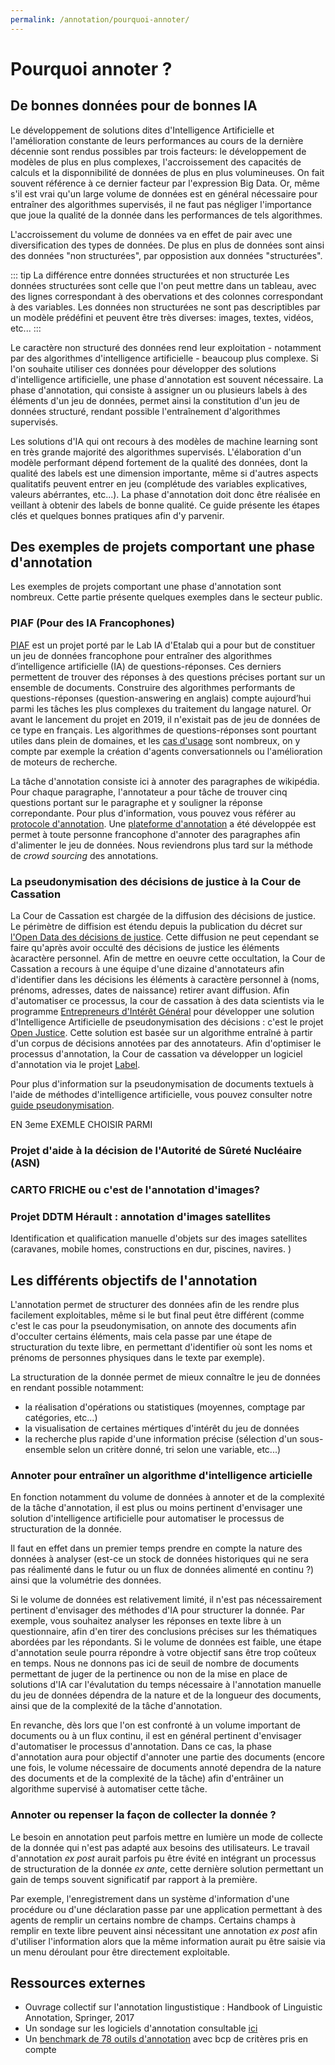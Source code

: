 ```yaml
---
permalink: /annotation/pourquoi-annoter/
---
```


# Pourquoi annoter ? 

## De bonnes données pour de bonnes IA 

Le développement de solutions dites d'Intelligence Artificielle et l'amélioration constante de leurs performances au cours de la dernière décennie sont rendus possibles par trois facteurs: le développement de modèles de plus en plus complexes, l'accroissement des capacités de calculs et la disponnibilité de données de  plus en plus volumineuses. On fait souvent référence à ce dernier facteur par l'expression Big Data. Or, même s'il est vrai qu'un large volume de données est en général nécessaire pour entraîner des algorithmes supervisés, il ne faut pas négliger l'importance que joue la qualité de la donnée dans les performances de tels algorithmes.

L'accroissement du volume de données va en effet de pair avec une diversification des types de données. De plus en plus de données sont ainsi des données "non structurées", par opposistion aux données "structurées". 

::: tip La différence entre données structurées et non structurée
Les données structurées sont celle que l'on peut mettre dans un tableau, avec des lignes correspondant à des obervations et des colonnes correspondant à des variables. Les données non structurées ne sont pas descriptibles par un modèle prédéfini et peuvent être très diverses: images, textes, vidéos, etc... 
:::

Le caractère non structuré des données rend leur exploitation - notamment par des algorithmes d'intelligence artificielle - beaucoup plus complexe. Si l'on souhaite utiliser ces données pour développer des solutions d'intelligence artificielle, une phase d'annotation est souvent nécessaire. La phase d'annotation, qui consiste à assigner un ou plusieurs labels à des éléments d'un jeu de données, permet ainsi la constitution d'un jeu de données structuré, rendant possible l'entraînement d'algorithmes supervisés. 

Les solutions d'IA qui ont recours à des modèles de machine learning sont en très grande majorité des algorithmes supervisés. L'élaboration d'un modèle performant dépend fortement de la qualité des données, dont la qualité des labels est une dimension importante, même si d'autres aspects qualitatifs peuvent entrer en jeu (complétude des variables explicatives, valeurs abérrantes, etc...). La phase d'annotation doit donc être réalisée en veillant à obtenir des labels de bonne qualité. Ce guide présente les étapes clés et quelques bonnes pratiques afin d'y parvenir. 



## Des exemples de projets comportant une phase d'annotation 

Les exemples de projets comportant une phase d'annotation sont nombreux. Cette partie présente quelques exemples dans le secteur public. 

### PIAF (Pour des IA Francophones)

[PIAF](https://piaf.etalab.studio/) est un projet porté par le Lab IA d'Etalab qui a pour but de constituer un jeu de données francophone pour entraîner des algorithmes d’intelligence artificielle (IA) de questions-réponses. Ces derniers permettent de trouver des réponses à des questions précises portant sur un ensemble de documents. Construire des algorithmes performants de questions-réponses (question-answering en anglais) compte aujourd’hui parmi les tâches les plus complexes du traitement du langage naturel. Or avant le lancement du projet en 2019, il n'existait pas de jeu de données de ce type en français. Les algorithmes de questions-réponses sont pourtant utiles dans plein de domaines, et les [cas d'usage](https://piaf.etalab.studio/cas-usage/) sont nombreux, on y compte par exemple la création d'agents conversationnels ou l'amélioration de moteurs de recherche. 

La tâche d'annotation consiste ici à annoter des paragraphes de wikipédia. Pour chaque paragraphe, l'annotateur a pour tâche de trouver cinq questions portant sur le paragraphe et y souligner la réponse correpondante. Pour plus d'information, vous pouvez vous référer au [protocole d'annotation](https://piaf.etalab.studio/img/fr_protocol.pdf). Une [plateforme d'annotation](https://app.piaf.etalab.studio/signup/) a été développée est permet à toute personne francophone d'annoter des paragraphes afin d'alimenter le jeu de données. Nous reviendrons plus tard sur la méthode de *crowd sourcing* des annotations. 

 
### La pseudonymisation des décisions de justice à la Cour de Cassation  

La Cour de Cassation est chargée de la diffusion des décisions de justice. Le périmètre de diffision est étendu depuis la publication du décret sur [l'Open Data des décisions de justice](https://www.legifrance.gouv.fr/jo_pdf.do?id=JORFTEXT000042055251). Cette diffusion ne peut cependant se faire qu'après avoir occulté des décisions de justice les éléments àcaractère personnel. Afin de mettre en oeuvre cette occultation, la Cour de Cassation a recours à une équipe d'une dizaine d'annotateurs afin d'identifier dans les décisions les éléments à caractère personnel à (noms, prénoms, adresses, dates de naissance) retirer avant diffusion. Afin d'automatiser ce processus, la cour de cassation à des data scientists via le programme [Entrepreneurs d'Intérêt Général](https://entrepreneur-interet-general.etalab.gouv.fr/index.html) pour développer une solution d'Intelligence Artificielle de pseudonymisation des décisions : c'est le projet  [Open Justice](https://entrepreneur-interet-general.etalab.gouv.fr/defis/2019/openjustice.html). Cette solution est basée sur un algorithme entraîné à partir d'un corpus de décisions annotées par des annotateurs. Afin d'optimiser le processus d'annotation, la Cour de cassation va développer un logiciel d'annotation via le projet [Label](https://entrepreneur-interet-general.etalab.gouv.fr/defis/2020/label.html).

Pour plus d'information sur la pseudonymisation de documents textuels à l'aide de méthodes d'intelligence artificielle, vous pouvez consulter notre [guide pseudonymisation](https://guides.etalab.gouv.fr/pseudonymisation/#a-quoi-sert-ce-guide). 


EN 3eme EXEMLE CHOISIR PARMI

### Projet d'aide à la décision de l'Autorité de Sûreté Nucléaire (ASN) 
### CARTO FRICHE ou c'est de l'annotation d'images?
### Projet DDTM Hérault : annotation d'images satellites 
Identification et qualification manuelle d'objets sur des images satellites (caravanes, mobile 
homes, constructions en dur, piscines, navires. )



## Les différents objectifs de l'annotation 

L'annotation permet de structurer des données afin de les rendre plus facilement exploitables, même si le but final peut être différent (comme c'est le cas pour la pseudonymisation, on annote des documents afin d'occulter certains éléments, mais cela passe par une étape de structuration du texte libre, en permettant d'identifier où sont les noms et prénoms de personnes physiques  dans le texte par exemple). 

La structuration de la donnée permet de mieux connaître le jeu de données en rendant possible notamment: 
- la réalisation d'opérations ou statistiques (moyennes, comptage par catégories, etc...)
- la visualisation de certaines mértiques d'intérêt du jeu de données 
- la recherche plus rapide d'une information précise (sélection d'un sous-ensemble selon un critère donné, tri selon une variable, etc...)


### Annoter pour entraîner un algorithme d'intelligence articielle 

En fonction notamment du volume de données à annoter et de la complexité de la tâche d'annotation, il est plus ou moins pertinent d'envisager une solution d'intelligence artificielle pour automatiser le processus de structuration de la donnée. 

Il faut en effet dans un premier temps prendre en compte la nature des données à analyser (est-ce un stock de données historiques qui ne sera pas réalimenté dans le futur ou un flux de données alimenté en continu ?) ainsi que la volumétrie des données. 

Si le volume de données est relativement limité, il n'est pas nécessairement pertinent d'envisager des méthodes d'IA pour structurer la donnée. Par exemple, vous souhaitez analyser les réponses en texte libre à un questionnaire, afin d'en tirer des conclusions précises sur les thématiques abordées par les répondants. Si le volume de données est faible, une étape d'annotation seule pourra répondre à votre objectif sans être trop coûteux en temps.  Nous ne donnons pas ici de seuil de nombre de documents permettant de juger de la pertinence ou non de la mise en place de solutions d'IA car l'évalutation du temps nécessaire à l'annotation manuelle du jeu de données dépendra de la nature et de la longueur des documents, ainsi que de la complexité de la tâche d'annotation. 

En revanche, dès lors que l'on est confronté à un volume important de documents ou à un flux continu, il est en général pertinent d'envisager d'automatiser le processus d'annotation. Dans ce cas, la phase d'annotation aura pour objectif d'annoter une partie des documents (encore une fois, le volume nécessaire de documents annoté dependra de la nature des documents et de la complexité de la tâche) afin d'entrâiner un algorithme supervisé à automatiser cette tâche. 


### Annoter ou repenser la façon de collecter la donnée ? 

Le besoin en annotation peut parfois mettre en lumière un mode de collecte de la donnée qui n'est pas adapté aux besoins des utilisateurs. Le travail d'annotation *ex post* aurait parfois pu être évité en intégrant un processus de structuration de la donnée *ex ante*, cette dernière solution permettant un gain de temps souvent significatif par rapport à la première. 

Par exemple, l'enregistrement dans un système d'information d'une procédure ou d'une déclaration passe par une application permettant à des agents de remplir un certains nombre de champs. Certains champs à remplir en texte libre peuvent ainsi nécessitant une annotation *ex post* afin d'utiliser l'information alors que la même information aurait pu être saisie via un menu déroulant pour être directement exploitable. 


## Ressources externes 

- Ouvrage collectif sur l'annotation lingustistique : Handbook of Linguistic Annotation, Springer, 2017
- Un sondage sur les logiciels d'annotation consultable [ici](https://github.com/alvations/annotate-questionnaire)
- Un [benchmark de 78 outils d'annotation](https://academic.oup.com/bib/article/doi/10.1093/bib/bbz130/5670958#190144135 ) avec bcp de critères pris en compte 



